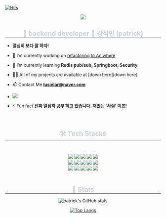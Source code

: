 [![Hits](https://hits.seeyoufarm.com/api/count/incr/badge.svg?url=https%3A%2F%2Fgithub.com%2Fptrgonow%2Fhit-counter&count_bg=%236BCF20&title_bg=%23D74B4B&icon=git.svg&icon_color=%23E7E7E7&title=ptr&edge_flat=false)](https://hits.seeyoufarm.com)

<div align= "center">
    <img src="https://capsule-render.vercel.app/api?type=rounded&color=9ba0ab&height=240&text=patrick&animation=&fontColor=ffffff&fontSize=40" />
</div>

<div align= "center">
    <h2 style="margin-bottom: 10px; border-bottom: 1px solid #21262d; color: #c9d1d9;"> 👋 backend developer 👋 강석민 (patrick) </h2>
    <div style="font-weight: 700; font-size: 15px; text-align: left; color: #c9d1d9;">
</div>

<div align= "left">
     
- **열심히 보다 잘 하자!**
   
- 🔭 I’m currently working on [refactoring to Aniwhere](https://github.com/ptrgonow/aniwhere-ver-2.git)

- 🌱 I’m currently learning **Redis pub/sub, Springboot, Security**

- 👨‍💻 All of my projects are available at [down here](down here)

- 📫 Contact Me **lusielar@naver.com**

- <a href=https://sequoia-lightning-e87.notion.site/Patrick-s-Note-51fe0ee6d3de4b6e9d83f231ec53cd05> <img src="https://img.shields.io/badge/Notion-000000?style=flat&logo=Notion&logoColor=white&link=https://sequoia-lightning-e87.notion.site/Patrick-s-Note-51fe0ee6d3de4b6e9d83f231ec53cd05"> </a>

- ⚡ Fun fact **진짜 열심히 공부 하고 있습니다. 재밌는 '사실' 이죠!**

</div>

<br>

<div align= "center">
<h2 style="margin-bottom: 10px; border-bottom: 1px solid #21262d; color: #c9d1d9;"> 🛠️ Tech Stacks </h2> <br> <br> 
<div style="margin: 0 auto; text-align: center;" align= "center">
     <img src="https://img.shields.io/badge/Java-007396?style=flat&logo=Java&logoColor=white">
     <img src="https://img.shields.io/badge/Javascript-F7DF1E?style=flat&logo=Javascript&logoColor=white">
     <img src="https://img.shields.io/badge/Git-F05032?style=flat&logo=Git&logoColor=white">
     <img src="https://img.shields.io/badge/Github-181717?style=flat&logo=Github&logoColor=white">
     <img src="https://img.shields.io/badge/Amazon S3-569A31?style=flat&logo=Amazon S3&logoColor=white">
     <br/><img src="https://img.shields.io/badge/Bootstrap-7952B3?style=flat&logo=Bootstrap&logoColor=white">
     <img src="https://img.shields.io/badge/Docker-2496ED?style=flat&logo=Docker&logoColor=white">
     <img src="https://img.shields.io/badge/HTML5-E34F26?style=flat&logo=HTML5&logoColor=white">
     <img src="https://img.shields.io/badge/jQuery-0769AD?style=flat&logo=jQuery&logoColor=white">
     <img src="https://img.shields.io/badge/Spring Boot-6DB33F?style=flat&logo=Spring Boot&logoColor=white">
     <br/><img src="https://img.shields.io/badge/MariaDB-003545?style=flat&logo=MariaDB&logoColor=white">
     <img src="https://img.shields.io/badge/Notion-000000?style=flat&logo=Notion&logoColor=white">
     <img src="https://img.shields.io/badge/Amazon AWS-232F3E?style=flat&logo=Amazon AWS&logoColor=white">
     <img src="https://img.shields.io/badge/CSS3-1572B6?style=flat&logo=CSS3&logoColor=white">
     <img src="https://img.shields.io/badge/Discord-5865F2?style=flat&logo=Discord&logoColor=white">
     <br/>
</div>

<br>

<div align= "center"> 
   <h2 style="margin-bottom: 10px; border-bottom: 1px solid #21262d; color: #c9d1d9;"> 🏅 Stats </h2> <div align= "center">
       
 ![patrick's GitHub stats](https://github-readme-stats.vercel.app/api?username=ptrgonow&show_icons=true&theme=radical)

 [![Top Langs](https://github-readme-stats.vercel.app/api/top-langs/?username=ptrgonow&layout=donut)](https://github.com/anuraghazra/github-readme-stats)
       
</div>

